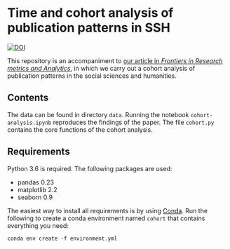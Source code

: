 # Time and cohort analysis of publication patterns in SSH

[![DOI](https://zenodo.org/badge/149768483.svg)](https://zenodo.org/badge/latestdoi/149768483)

This repository is an accompaniment to [our article in *Frontiers in Research metrics and Analytics*](https://doi.org/10.3389/frma.2018.00038), in which we carry out a cohort analysis of publication patterns in the social sciences and humanities.

## Contents

The data can be found in directory `data`. Running the notebook `cohort-analysis.ipynb` reproduces the findings of the paper. The file `cohort.py` contains the core functions of the cohort analysis.

## Requirements

Python 3.6 is required. The following packages are used:
* pandas 0.23
* matplotlib 2.2
* seaborn 0.9

The easiest way to install all requirements is by using [Conda](https://conda.io/docs/). Run the following to create a conda environment named `cohort` that contains everything you need:

```
conda env create -f environment.yml
```
